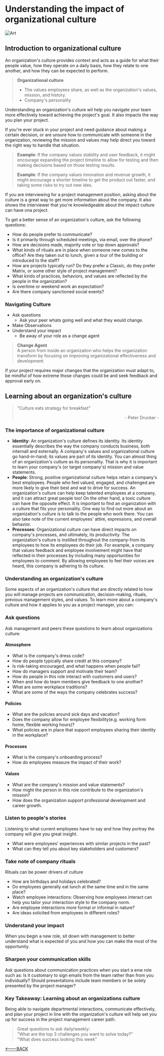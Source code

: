# Understanding the impact of organizational culture

![Art](https://images.unsplash.com/photo-1519017828478-ca312238167a?ixlib=rb-4.0.3&ixid=M3wxMjA3fDB8MHxwaG90by1wYWdlfHx8fGVufDB8fHx8fA%3D%3D&auto=format&fit=crop&w=1632&q=80)

## Introduction to organizational culture

An organization's culture provides context and acts as a guide for what their people value, how they operate on a daily basis, how they relate to one another, and how they can be expected to perform.

> **Organizational culture** <br>
>
> - The values employees share, as well as the organization's values, mission, and history.
> - Company's personality

Understanding an organization's culture wil help you navigate your team more effectively toward achieving the project's goal. It also impacts the way you plan your project.

If you're ever stuck in your project and need guidance about making a certain decision, or are unsure how to communicate with someone in the organization, reviewing the mission and values may help direct you toward the right way to handle that situation.

> **Example**: If the company values stability and user feedback, it might encourage expanding the project timeline to allow for testing and then making decisions based on those testing results.
>
> **Example**: If the company values innovation and revenue growth, it might encourage a shorter timeline to get the product out faster, and taking some risks to try out new ides.

If you are interviewing for a project management position, asking about the culture is a great way to get more information about the company. It also shows the interviewer that you're knowledgeable about the impact culture can have ona project.

To get a better sense of an organization's culture, ask the following questions:

- How do people prefer to communicate?
- Is it primarily through scheduled meetings, via email, over the phone?
- How are decisions made, majority vote or top down approvals?
- What kinds of rituals are in place when someone new comes to the office? Are they taken out to lunch, given a tour of the building or introduced to the staff?
- How are projects typically run? Do they prefer a Classic, do they prefer Matrix, or some other style of project management?
- What kinds of practices, behaviors, and values are reflected by the people in the organization?
- Is overtime or weekend work an expectation?
- Are there company sanctioned social events?

### Navigating Culture

- Ask questions
  - Ask your peer whats going well and what they would change.
- Make Observations
- Understand your impact
  - Be away of your role as a change agent

> **Change Agent** <br>
> A person from inside an organization who helps the organization transform by focusing on improving organizational effectiveness and development

If your project requires major changes that the organization must adapt to, be mindful of how extreme those changes could be and seek feedback and approval early on.

## Learning about an organization's culture

> "Culture eats strategy for breakfast" <br>
>
> <div align="right">
> - Peter Drucker -
> </div>

### The importance of organizational culture

- **Identity**: An organization's culture defines its identity. Its identity essentially describes the way the company conducts business, both internall and externally. A company's values and organizational culture go hand-in-hand; its values are part of its identity. You can almost thing of an organization's culture as its personality. That is why it is important to learn your company's (or target company's) mission and value statements.
- **People**: Strong, positive organizational culture helps retain a company's best employees. People who feel valued, engaged, and challenged are more likely to give their best and wat to drive for success. An organization's culture can help keep talented employees at a company, and it can attract great people too! On the other hand, a toxic culture can have the opposite effect. It is important to find an organization with a culture that fits your personality. One way to find out more about an organization's culture is to talk to the people who work there. You can also take note of the current employees' attire, expressions, and overall behavior.
- **Processes**: Organizational culture can have direct impacts on company's processes, and ultimately, its productivity. The organization's culture is instilled throughout the company-from its employees to how its employees do their job. For example, a company that values feedback and employee involvement might have that reflected in their processes by including many opportunities for employees to comment. By allowing employees to feel their voices are heard, this company is adhering to its culture.

### Understanding an organization's culture

Some aspects of an organization's culture that are directly related to how you will manage projects are communication, decision-making, rituals, previous management styles, and values. To learn more about a company's culture and how it applies to you as a project manager, you can:

### Ask questions

Ask management and peers these questions to learn about organizations culture:

#### **Atmosphere**

- What is the company's dress code?
- How do people typically share credit at this company?
- Is risk-taking encouraged, and what happens when people fail?
- How do managers support and motivate their team?
- How do people in this role interact with customers and users?
- When and how do team members give feedback to one another?
- What are some workplace traditions?
- What are some of the ways the company celebrates success?

#### **Policies**

- What are the policies around sick days and vacation?
- Does the company allow for employee flexibility(e.g. working form home, flexible working hours)?
- What policies are in place that support employees sharing their identity in the workplace?

#### **Processes**

- What is the company's onboarding process?
- How do employees measure the impact of their work?

#### **Values**

- What are the company's mission and value statements?
- How might the person in this role contribute to the organization's mission?
- How does the organization support professional development and career growth.

### Listen to people's stories

Listening to what current employees have to say and how they portray the company will give you great insight.

- What were employees' experiences with similar projects in the past?
- What can they tell you about key stakeholders and customers?

### Take note of company rituals

Rituals can be power drivers of culture

- How are birthdays and holidays celebrated?
- Do employees generally eat lunch at the same time and in the same place?
- Watch employee interactions: Observing how employees interact can help you tailor your interaction style to the company norm.
- Are employee interactions more formal or informal in nature?
- Are ideas solicited from employees in different roles?

### Understand your impact

When you begin a new role, sit down with management to better understand what is expected of you and how you can make the most of the opportunity.

### Sharpen your communication skills

Ask questions about communication practices when you start a enw role such as: Is it customary to sign emails from the team rather than from you individually? Should presentations include team members or be solely presented by the project manager?

### Key Takeaway: Learning about an organizations culture

Being able to navigate departmental interactions, communicate effectively, and plan your project in line with the organization's culture will help set you up for success in the project management career path.

> Great questions to ask daily/weekly: <br>
> "What are the top 3 challenges you want to solve today?" <br>
> "What does success looking this week"

[<---BACK](../googlePmCert.md)

